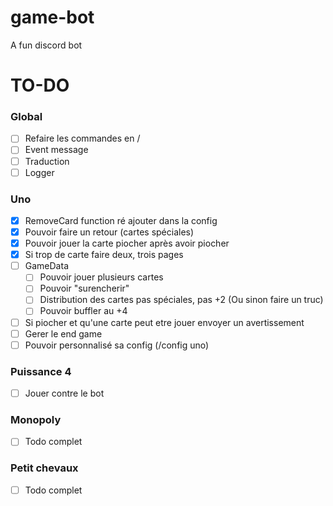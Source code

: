 # game-bot
A fun discord bot

# TO-DO


### Global
- [ ] Refaire les commandes en /
- [ ] Event message
- [ ] Traduction
- [ ] Logger

### Uno
- [X] RemoveCard function ré ajouter dans la config
- [X] Pouvoir faire un retour (cartes spéciales)
- [X] Pouvoir jouer la carte piocher après avoir piocher
- [X] Si trop de carte faire deux, trois pages
- [ ] GameData
    - [ ] Pouvoir jouer plusieurs cartes
    - [ ] Pouvoir "surencherir"
    - [ ] Distribution des cartes pas spéciales, pas +2 (Ou sinon faire un truc)
    - [ ] Pouvoir buffler au +4
- [ ] Si piocher et qu'une carte peut etre jouer envoyer un avertissement
- [ ] Gerer le end game
- [ ] Pouvoir personnalisé sa config (/config uno)

### Puissance 4 
- [ ] Jouer contre le bot

### Monopoly
- [ ] Todo complet

### Petit chevaux
- [ ] Todo complet